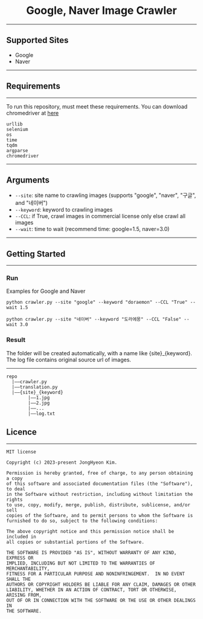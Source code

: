 <div align="center">
    
# Google, Naver Image Crawler

</div>

***
## Supported Sites
* Google
* Naver
***
## Requirements
***
To run this repository, must meet these requirements. You can download chromedriver at [here](https://chromedriver.chromium.org/downloads)
```
urllib
selenium
os
time
tqdm
argparse
chromedriver
```
***
## Arguments
- `--site`: site name to crawling images (supports "google", "naver", "구글", and "네이버")
- `--keyword`: keyword to crawling images
- `--CCL`: if True, crawl images in commercial license only else crawl all images
- `--wait`: time to wait (recommend time: google=1.5, naver=3.0)
***

## Getting Started
***
### Run
Examples for Google and Naver
```shell
python crawler.py --site "google" --keyword "doraemon" --CCL "True" --wait 1.5
```
```shell
python crawler.py --site "네이버" --keyword "도라에몽" --CCL "False" --wait 3.0
```

### Result
The folder will be created automatically, with a name like {site}_{keyword}.<br>
The log file contains original source url of images.
***
```
repo
  |——crawler.py
  |——translation.py
  |——{site}_{keyword}
        |——1.jpg
        |——2.jpg
        |——...
        |——log.txt
```

## Licence
***
```
MIT license

Copyright (c) 2023-present JongHyeon Kim.

Permission is hereby granted, free of charge, to any person obtaining a copy
of this software and associated documentation files (the "Software"), to deal
in the Software without restriction, including without limitation the rights
to use, copy, modify, merge, publish, distribute, sublicense, and/or sell
copies of the Software, and to permit persons to whom the Software is
furnished to do so, subject to the following conditions:

The above copyright notice and this permission notice shall be included in
all copies or substantial portions of the Software.

THE SOFTWARE IS PROVIDED "AS IS", WITHOUT WARRANTY OF ANY KIND, EXPRESS OR
IMPLIED, INCLUDING BUT NOT LIMITED TO THE WARRANTIES OF MERCHANTABILITY,
FITNESS FOR A PARTICULAR PURPOSE AND NONINFRINGEMENT.  IN NO EVENT SHALL THE
AUTHORS OR COPYRIGHT HOLDERS BE LIABLE FOR ANY CLAIM, DAMAGES OR OTHER
LIABILITY, WHETHER IN AN ACTION OF CONTRACT, TORT OR OTHERWISE, ARISING FROM,
OUT OF OR IN CONNECTION WITH THE SOFTWARE OR THE USE OR OTHER DEALINGS IN
THE SOFTWARE.

```